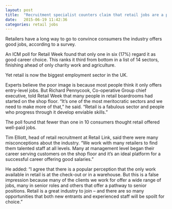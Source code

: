 ```yaml
---
layout: post
title:  "Recruitment specialist counters claim that retail jobs are a poor career choice"
date:   2015-06-19 11:42:36
categories: retail jobs
---
```

Retailers have a long way to go to convince consumers the industry offers good jobs, according to a survey.

An ICM poll for Retail Week found that only one in six (17%) regard it as good career choice. This ranks it third from bottom in a list of 14 sectors, finishing ahead of only charity work and agriculture.

Yet retail is now the biggest employment sector in the UK.

Experts believe the poor image is because most people think it only offers entry-level jobs. But Richard Pennycook, Co-operative Group chief executive, told Retail Week that many people in retail boardrooms had started on the shop floor. “It’s one of the most meritocratic sectors and we need to make more of that,” he said. “Retail is a fabulous sector and people who progress through it develop enviable skills.”

The poll found that fewer than one in 10 consumers thought retail offered well-paid jobs.

Tim Elliott, head of retail recruitment at Retail Link, said there were many misconceptions about the industry. “We work with many retailers to find them talented staff at all levels. Many at management level began their career serving customers on the shop floor and it’s an ideal platform for a successful career offering good salaries.”

He added: “I agree that there is a popular perception that the only work available in retail is at the check-out or in a warehouse. But this is a false impression because many of the clients we work for offer a wide range of jobs, many in senior roles and others that offer a pathway to senior positions. Retail is a great industry to join – and there are so many opportunities that both new entrants and experienced staff will be spoilt for choice.”